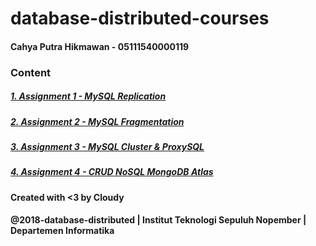 # database-distributed-courses

#### Cahya Putra Hikmawan - 05111540000119

### Content
##### [1. Assignment 1 - MySQL Replication](mysql-replication "MySQL Replication")
##### [2. Assignment 2 - MySQL Fragmentation](mysql-fragmentation "MySQL Fragmentation")
##### [3. Assignment 3 - MySQL Cluster & ProxySQL](mysql-cluster-proxysql "MySQL Cluster & ProxySQL")
##### [4. Assignment 4 - CRUD NoSQL MongoDB Atlas](mongodb-django "MongoDB Atlas")

#### Created with <3 by Cloudy
#### @2018-database-distributed | Institut Teknologi Sepuluh Nopember | Departemen Informatika
